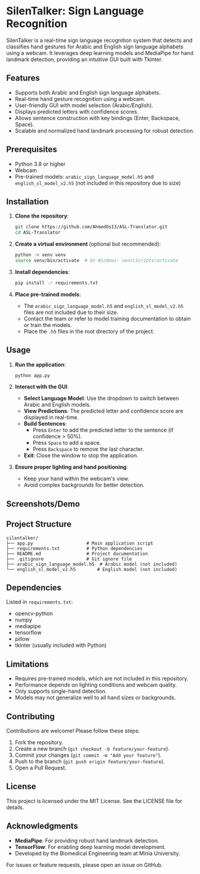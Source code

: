 # SilenTalker: Sign Language Recognition

SilenTalker is a real-time sign language recognition system that detects and classifies hand gestures for Arabic and English sign language alphabets using a webcam. It leverages deep learning models and MediaPipe for hand landmark detection, providing an intuitive GUI built with Tkinter.

## Features

- Supports both Arabic and English sign language alphabets.
- Real-time hand gesture recognition using a webcam.
- User-friendly GUI with model selection (Arabic/English).
- Displays predicted letters with confidence scores.
- Allows sentence construction with key bindings (Enter, Backspace, Space).
- Scalable and normalized hand landmark processing for robust detection.

## Prerequisites

- Python 3.8 or higher
- Webcam
- Pre-trained models: `arabic_sign_language_model.h5` and `english_sl_model_v2.h5` (not included in this repository due to size)

## Installation

1. **Clone the repository**:

   ```bash
   git clone https://github.com/AhmedOs13/ASL-Translator.git
   cd ASL-Translator
   ```

2. **Create a virtual environment** (optional but recommended):

   ```bash
   python -m venv venv
   source venv/bin/activate  # On Windows: venv\Scripts\activate
   ```

3. **Install dependencies**:

   ```bash
   pip install -r requirements.txt
   ```

4. **Place pre-trained models**:

   - The `arabic_sign_language_model.h5` and `english_sl_model_v2.h5` files are not included due to their size.
   - Contact the team or refer to model training documentation to obtain or train the models.
   - Place the `.h5` files in the root directory of the project.

## Usage

1. **Run the application**:

   ```bash
   python app.py
   ```

2. **Interact with the GUI**:

   - **Select Language Model**: Use the dropdown to switch between Arabic and English models.
   - **View Predictions**: The predicted letter and confidence score are displayed in real-time.
   - **Build Sentences**:
     - Press `Enter` to add the predicted letter to the sentence (if confidence &gt; 50%).
     - Press `Space` to add a space.
     - Press `Backspace` to remove the last character.
   - **Exit**: Close the window to stop the application.

3. **Ensure proper lighting and hand positioning**:

   - Keep your hand within the webcam's view.
   - Avoid complex backgrounds for better detection.

## Screenshots/Demo


## Project Structure

```
silentalker/
├── app.py                    # Main application script
├── requirements.txt          # Python dependencies
├── README.md                 # Project documentation
├── .gitignore                # Git ignore file
├── arabic_sign_language_model.h5  # Arabic model (not included)
└── english_sl_model_v2.h5        # English model (not included)
```

## Dependencies

Listed in `requirements.txt`:

- opencv-python
- numpy
- mediapipe
- tensorflow
- pillow
- tkinter (usually included with Python)


## Limitations

- Requires pre-trained models, which are not included in this repository.
- Performance depends on lighting conditions and webcam quality.
- Only supports single-hand detection.
- Models may not generalize well to all hand sizes or backgrounds.

## Contributing

Contributions are welcome! Please follow these steps:

1. Fork the repository.
2. Create a new branch (`git checkout -b feature/your-feature`).
3. Commit your changes (`git commit -m "Add your feature"`).
4. Push to the branch (`git push origin feature/your-feature`).
5. Open a Pull Request.

## License

This project is licensed under the MIT License. See the LICENSE file for details.

## Acknowledgments

- **MediaPipe**: For providing robust hand landmark detection.
- **TensorFlow**: For enabling deep learning model development.
- Developed by the Biomedical Engineering team at Minia University.

For issues or feature requests, please open an issue on GitHub.
